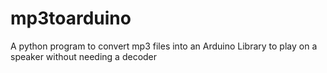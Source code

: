 # mp3toarduino
A python program to convert mp3 files into an Arduino Library to play on a speaker without needing a decoder
